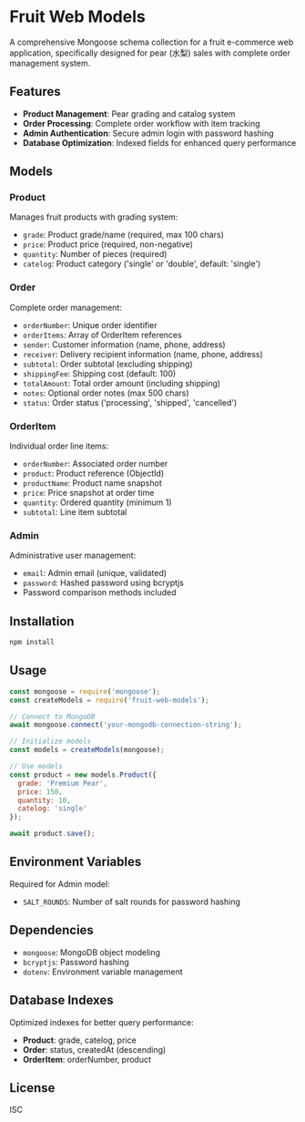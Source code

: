# Fruit Web Models

A comprehensive Mongoose schema collection for a fruit e-commerce web application, specifically designed for pear (水梨) sales with complete order management system.

## Features

- **Product Management**: Pear grading and catalog system
- **Order Processing**: Complete order workflow with item tracking
- **Admin Authentication**: Secure admin login with password hashing
- **Database Optimization**: Indexed fields for enhanced query performance

## Models

### Product
Manages fruit products with grading system:
- `grade`: Product grade/name (required, max 100 chars)
- `price`: Product price (required, non-negative)
- `quantity`: Number of pieces (required)
- `catelog`: Product category ('single' or 'double', default: 'single')

### Order
Complete order management:
- `orderNumber`: Unique order identifier
- `orderItems`: Array of OrderItem references
- `sender`: Customer information (name, phone, address)
- `receiver`: Delivery recipient information (name, phone, address)
- `subtotal`: Order subtotal (excluding shipping)
- `shippingFee`: Shipping cost (default: 100)
- `totalAmount`: Total order amount (including shipping)
- `notes`: Optional order notes (max 500 chars)
- `status`: Order status ('processing', 'shipped', 'cancelled')

### OrderItem
Individual order line items:
- `orderNumber`: Associated order number
- `product`: Product reference (ObjectId)
- `productName`: Product name snapshot
- `price`: Price snapshot at order time
- `quantity`: Ordered quantity (minimum 1)
- `subtotal`: Line item subtotal

### Admin
Administrative user management:
- `email`: Admin email (unique, validated)
- `password`: Hashed password using bcryptjs
- Password comparison methods included

## Installation

```bash
npm install
```

## Usage

```javascript
const mongoose = require('mongoose');
const createModels = require('fruit-web-models');

// Connect to MongoDB
await mongoose.connect('your-mongodb-connection-string');

// Initialize models
const models = createModels(mongoose);

// Use models
const product = new models.Product({
  grade: 'Premium Pear',
  price: 150,
  quantity: 10,
  catelog: 'single'
});

await product.save();
```

## Environment Variables

Required for Admin model:
- `SALT_ROUNDS`: Number of salt rounds for password hashing

## Dependencies

- `mongoose`: MongoDB object modeling
- `bcryptjs`: Password hashing
- `dotenv`: Environment variable management

## Database Indexes

Optimized indexes for better query performance:
- **Product**: grade, catelog, price
- **Order**: status, createdAt (descending)
- **OrderItem**: orderNumber, product

## License

ISC
